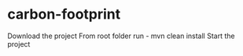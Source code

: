 # carbon-footprint

Download the project
From root folder run - mvn clean install
Start the project
